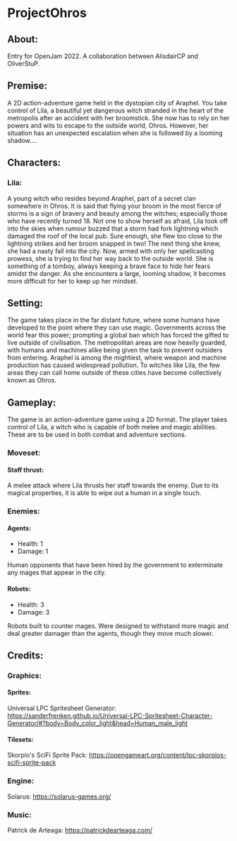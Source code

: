 # ProjectOhros

## About:
Entry for OpenJam 2022. A collaboration between AlisdairCP and OliverStuP.

## Premise:
A 2D action-adventure game held in the dystopian city of Araphel. You take control of Lila, a beautiful yet dangerous witch stranded in the heart of the metropolis after an accident with her broomstick. She now has to rely on her powers and wits to escape to the outside world, Ohros. However, her situation has an unexpected escalation when she is followed by a looming shadow.... 

## Characters:

### Lila:
A young witch who resides beyond Araphel, part of a secret clan somewhere in Ohros. It is said that flying your broom in the most fierce of storms is a sign of bravery and beauty among the witches; especially those who have recently turned 18. Not one to show herself as afraid, Lila took off into the skies when rumour buzzed that a storm had fork lightning which damaged the roof of the local pub. Sure enough, she flew too close to the lightning strikes and her broom snapped in two! The next thing she knew, she had a nasty fall into the city. Now, armed with only her spellcasting prowess, she is trying to find her way back to the outside world. She is something of a tomboy, always keeping a brave face to hide her fears amidst the danger. As she encounters a large, looming shadow, it becomes more difficult for her to keep up her mindset.


## Setting:
The game takes place in the far distant future, where some humans have developed to the point where they can use magic. Governments across the world fear this power; prompting a global ban which has forced the gifted to live outside of civilisation. The metropolitan areas are now heavily guarded, with humans and machines alike being given the task to prevent outsiders from entering. Araphel is among the mightiest, where weapon and machine production has caused widespread pollution. To witches like Lila, the few areas they can call home outside of these cities have become collectively known as Ohros.  


## Gameplay:
The game is an action-adventure game using a 2D format. The player takes control of Lila, a witch who is capable of both melee and magic abilities. These are to be used in both combat and adventure sections.

### Moveset:

#### Staff thrust:
A melee attack where Lila thrusts her staff towards the enemy. Due to its magical properties, it is able to wipe out a human in a single touch.

### Enemies:

#### Agents:
- Health: 1
- Damage: 1

Human opponents that have been hired by the government to exterminate any mages that appear in the city.

#### Robots:
- Health: 3
- Damage: 3

Robots built to counter mages. Were designed to withstand more magic and deal greater damager than the agents, though they move much slower.

## Credits:

### Graphics:
#### Sprites:
Universal LPC Spritesheet Generator: https://sanderfrenken.github.io/Universal-LPC-Spritesheet-Character-Generator/#?body=Body_color_light&head=Human_male_light

#### Tilesets:
Skorpio's SciFi Sprite Pack: https://opengameart.org/content/lpc-skorpios-scifi-sprite-pack

### Engine:
Solarus: https://solarus-games.org/

### Music:
Patrick de Arteaga: https://patrickdearteaga.com/

